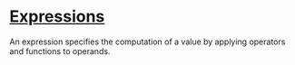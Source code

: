 # [Expressions](#expressions)

An expression specifies the computation of a value by applying operators and functions to operands.
